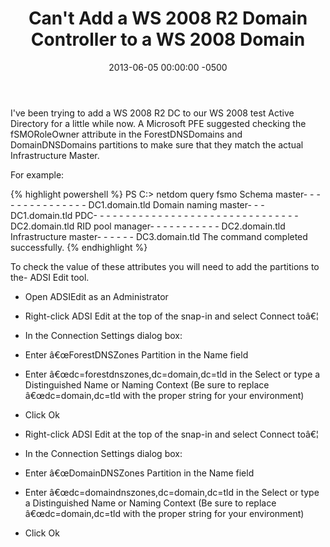 ﻿---
layout: post
title:  Can't Add a WS 2008 R2 Domain Controller to a WS 2008 Domain
date:   2013-06-05 00:00:00 -0500
categories: IT
---

I've been trying to add a WS 2008 R2 DC to our WS 2008 test Active Directory for a little while now. A Microsoft PFE suggested checking the fSMORoleOwner attribute in the ForestDNSDomains and DomainDNSDomains partitions to make sure that they match the actual Infrastructure Master.

For example:

{% highlight powershell %}
PS C:\> netdom query fsmo
Schema master- - - - - - - - - - - - - - - DC1.domain.tld
Domain naming master- - - DC1.domain.tld
PDC- - - - - - - - - - - - - - - - - - - - - - - - - - - - - - - -  DC2.domain.tld
RID pool manager- - - - - - - - - - - DC2.domain.tld
Infrastructure master- - - - - -  DC3.domain.tld
The command completed successfully.
{% endhighlight %}

To check the value of these attributes you will need to add the partitions to the- ADSI Edit tool.

- Open ADSIEdit as an Administrator
- Right-click ADSI Edit at the top of the snap-in and select Connect toâ€¦
- In the Connection Settings dialog box:

- Enter â€œForestDNSZones Partition in the Name field
- Enter â€œdc=forestdnszones,dc=domain,dc=tld in the Select or type a Distinguished Name or Naming Context (Be sure to replace â€œdc=domain,dc=tld with the proper string for your environment)


- Click Ok
- Right-click ADSI Edit at the top of the snap-in and select Connect toâ€¦
- In the Connection Settings dialog box:

- Enter â€œDomainDNSZones Partition in the Name field
- Enter â€œdc=domaindnszones,dc=domain,dc=tld in the Select or type a Distinguished Name or Naming Context (Be sure to replace â€œdc=domain,dc=tld with the proper string for your environment)


- Click Ok



